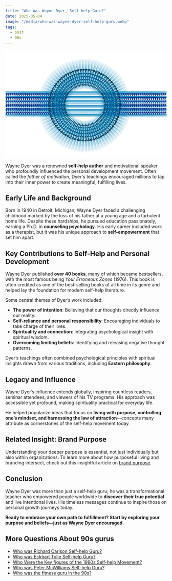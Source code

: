 ```yaml
---
title: "Who Was Wayne Dyer, Self-help Guru?"
date: 2025-05-04
image: "/media/who-was-wayne-dyer-self-help-guru.webp"
tags:
  - post
  - 90s
---
```


![Who Was Wayne Dyer, Self-help Guru?](/media/who-was-wayne-dyer-self-help-guru.webp)

Wayne Dyer was a renowned **self-help author** and motivational speaker who profoundly influenced the personal development movement. Often called the *father of motivation*, Dyer's teachings encouraged millions to tap into their inner power to create meaningful, fulfilling lives.

## Early Life and Background

Born in 1940 in Detroit, Michigan, Wayne Dyer faced a challenging childhood marked by the loss of his father at a young age and a turbulent home life. Despite these hardships, he pursued education passionately, earning a Ph.D. in **counseling psychology**. His early career included work as a therapist, but it was his unique approach to **self-empowerment** that set him apart.

## Key Contributions to Self-Help and Personal Development

Wayne Dyer published **over 40 books**, many of which became bestsellers, with the most famous being *Your Erroneous Zones* (1976). This book is often credited as one of the best-selling books of all time in its genre and helped lay the foundation for modern self-help literature.

Some central themes of Dyer’s work included:

- **The power of intention**: Believing that our thoughts directly influence our reality.
- **Self-reliance and personal responsibility**: Encouraging individuals to take charge of their lives.
- **Spirituality and connection**: Integrating psychological insight with spiritual wisdom.
- **Overcoming limiting beliefs**: Identifying and releasing negative thought patterns.
  
Dyer’s teachings often combined psychological principles with spiritual insights drawn from various traditions, including **Eastern philosophy**.

## Legacy and Influence

Wayne Dyer’s influence extends globally, inspiring countless readers, seminar attendees, and viewers of his TV programs. His approach was accessible yet profound, making spirituality practical for everyday life.

He helped popularize ideas that focus on **living with purpose, controlling one’s mindset, and harnessing the law of attraction**—concepts many attribute as cornerstones of the self-help movement today.

## Related Insight: Brand Purpose

Understanding your deeper purpose is essential, not just individually but also within organizations. To learn more about how purposeful living and branding intersect, check out this insightful article on [brand purpose](https://supertotallyawesome.com/posts/brand-purpose).

## Conclusion

Wayne Dyer was more than just a self-help guru; he was a transformational teacher who empowered people worldwide to **discover their true potential** and live intentional lives. His timeless messages continue to inspire those on personal growth journeys today.

**Ready to embrace your own path to fulfillment? Start by exploring your purpose and beliefs—just as Wayne Dyer encouraged.**

## More Questions About 90s gurus

- [Who was Richard Carlson Self-help Guru?](/posts/who-was-richard-carlson-self-help-guru)
- [Who was Eckhart Tolle Self-help Guru?](/posts/who-was-eckhart-tolle-self-help-guru)
- [Who Were the Key figures of the 1990s Self-help Movement?](/posts/who-were-the-key-figures-of-the-1990s-self-help-mo)
- [Who was Peter McWilliams Self-help Guru?](/posts/who-was-peter-mcwilliams-self-help-guru)
- [Who was the fitness guru in the 90s?](/posts/who-was-the-fitness-guru-in-the-90s)
